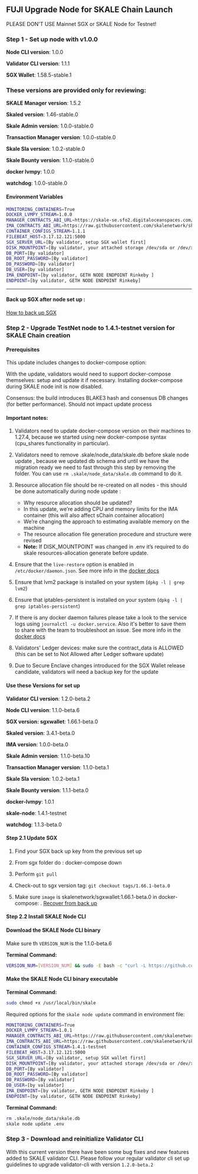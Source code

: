 ## FUJI Upgrade Node for SKALE Chain Launch 

PLEASE DON'T USE Mainnet SGX or SKALE Node for Testnet! 

### Step 1 - Set up node with v1.0.0

**Node CLI version**: 1.0.0

**Validator CLI version**:  1.1.1

**SGX Wallet**: 1.58.5-stable.1

### These versions are provided only for reviewing:

**SKALE Manager version**: 1.5.2

**Skaled version**: 1.46-stable.0

**Skale Admin version**: 1.0.0-stable.0

**Transaction Manager version**: 1.0.0-stable.0

**Skale Sla version**: 1.0.2-stable.0

**Skale Bounty version**: 1.1.0-stable.0

**docker lvmpy**: 1.0.0

**watchdog**: 1.0.0-stable.0

#### Environment Variables

```bash
MONITORING_CONTAINERS=True
DOCKER_LVMPY_STREAM=1.0.0
MANAGER_CONTRACTS_ABI_URL=https://skale-se.sfo2.digitaloceanspaces.com/manager-abi-1.5.2.json
IMA_CONTRACTS_ABI_URL=https://raw.githubusercontent.com/skalenetwork/skale-network/master/releases/rinkeby/IMA/1.0.0-develop.38/abi.json
CONTAINER_CONFIGS_STREAM=1.1.1
FILEBEAT_HOST=3.17.12.121:5000
SGX_SERVER_URL=[By validator, setup SGX wallet first]
DISK_MOUNTPOINT=[By validator, your attached storage /dev/sda or /dev/xvdd (this is an example. You just need to use your 2TB block volume mount point)]
DB_PORT=[By validator]
DB_ROOT_PASSWORD=[By validator]
DB_PASSWORD=[By validator]
DB_USER=[by validator]
IMA_ENDPOINT=[by validator, GETH NODE ENDPOINT Rinkeby ]
ENDPOINT=[by validator, GETH NODE ENDPOINT Rinkeby]
```
---

#### Back up SGX after node set up :
 [How to back up SGX](https://skale.network/docs/documentation/sgxwallet/docs/backup-procedure)

### Step 2 - Upgrade TestNet node to 1.4.1-testnet version for SKALE Chain creation

#### Prerequisites

This update includes changes to docker-compose option:

With the update, validators would need to support docker-compose themselves: setup and update it if necessary. 
Installing docker-compose during SKALE node init is now disabled.

Consensus: the build introduces BLAKE3 hash and consensus DB changes (for better performance). Should not impact update process

#### Important notes:

1.  Validators need to update docker-compose version on their machines to 1.27.4, because we started using new docker-compose syntax (cpu_shares functionality in particular).

2.  Validators need to remove .skale/node_data/skale.db before skale node update , because we updated db schema and until we have the migration ready we need to fast through this step by removing the folder. 
    You can use `rm .skale/node_data/skale.db` command to do it.

3.  Resource allocation file should be re-created on all nodes - this should be done automatically during node update :
    -   Why resource allocation should be updated?
      -   In this update, we’re adding CPU and memory limits for the IMA container (this will also affect sChain container allocation)
      -   We’re changing the approach to estimating available memory on the machine
      -   The resource allocation file generation procedure and structure were revised
      -   **Note:** If DISK_MOUNTPOINT was changed in .env it’s required to do skale resources-allocation generate before update.

4.  Ensure that the `live-restore` option is enabled in `/etc/docker/daemon.json`. 
See more info in the [docker docs](https://docs.docker.com/config/containers/live-restore/)

5.  Ensure that lvm2 package is installed on your system (`dpkg -l | grep lvm2`)

6.  Ensure that iptables-persistent is installed on your system (`dpkg -l | grep iptables-persistent`)

7.  If there is any docker daemon failures please take a look to the service logs using `journalctl -u docker.service`. Also it's better to save them to share with the team to troubleshoot an issue. See more info in the [docker docs]('https://docs.docker.com/config/daemon/')

8.  Validators' Ledger devices: make sure the contract_data is ALLOWED (this can be set to Not Allowed after Ledger software update)

9.  Due to Secure Enclave changes introduced for the SGX Wallet release candidate, validators will need a backup key for the update

#### Use these Versions for set up

**Validator CLI version**: 1.2.0-beta.2

**Node CLI version**: 1.1.0-beta.6

**SGX version: sgxwallet**: 1.66.1-beta.0

**Skaled version**: 3.4.1-beta.0

**IMA version**: 1.0.0-beta.0

**Skale Admin version**: 1.1.0-beta.10

**Transaction Manager version**: 1.1.0-beta.1

**Skale Sla version**: 1.0.2-beta.1

**Skale Bounty version**: 1.1.1-beta.0

**docker-lvmpy**: 1.0.1

**skale-node**: 1.4.1-testnet

**watchdog**: 1.1.3-beta.0 


#### Step 2.1 Update SGX

1.  Find your SGX back up key from the previous set up

2.  From sgx folder do : docker-compose down 

3.  Perform `git pull`

4.  Check-out to sgx version tag: `git checkout tags/1.66.1-beta.0`

5.  Make sure `image` is skalenetwork/sgxwallet:1.66.1-beta.0 in docker-compose:
.  [Recover from back up](https://skale.network/docs/documentation/sgxwallet/docs/backup-procedure)
 
#### Step 2.2 Install SKALE Node CLI

#### Download the SKALE Node CLI binary

Make sure th `VERSION_NUM` is the 1.1.0-beta.6

**Terminal Command:**

```bash
VERSION_NUM=[VERSION_NUM] && sudo -E bash -c "curl -L https://github.com/skalenetwork/skale-node-cli/releases/download/$VERSION_NUM/skale-$VERSION_NUM-`uname -s`-`uname -m` >  /usr/local/bin/skale"

```

#### Make the SKALE Node CLI binary executable

**Terminal Command:**

```bash
sudo chmod +x /usr/local/bin/skale

```

Required options for the `skale node update` command in environment file:

```bash
MONITORING_CONTAINERS=True
DOCKER_LVMPY_STREAM=1.0.1
MANAGER_CONTRACTS_ABI_URL=https://raw.githubusercontent.com/skalenetwork/skale-network/master/releases/rinkeby/skale-manager/1.7.0/skale-manager-1.7.0-rinkeby-abi.json
IMA_CONTRACTS_ABI_URL=https://raw.githubusercontent.com/skalenetwork/skale-network/master/releases/rinkeby/IMA/1.0.0-beta.0/abi.json
CONTAINER_CONFIGS_STREAM=1.4.1-testnet
FILEBEAT_HOST=3.17.12.121:5000
SGX_SERVER_URL=[By validator, setup SGX wallet first]
DISK_MOUNTPOINT=[By validator, your attached storage /dev/sda or /dev/xvdd (this is an example. You just need to use your 2TB block volume mount point)]
DB_PORT=[By validator]
DB_ROOT_PASSWORD=[By validator]
DB_PASSWORD=[By validator]
DB_USER=[by validator]
IMA_ENDPOINT=[by validator, GETH NODE ENDPOINT Rinkeby ]
ENDPOINT=[by validator, GETH NODE ENDPOINT Rinkeby]
```

**Terminal Command:**

```bash
rm .skale/node_data/skale.db
skale node update .env
```

### Step 3 - Download and reinitialize Validator CLI

With this current version there have been some bug fixes and new features added to SKALE validator CLI. 
Please follow your regular validator cli set up guidelines to upgrade validator-cli with version `1.2.0-beta.2`
